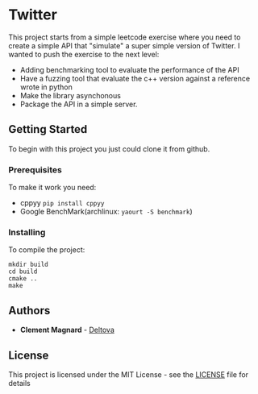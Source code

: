 # Twitter 
This project starts from a simple leetcode exercise where you need to create a simple API that "simulate" 
a super simple version of Twitter.
I wanted to push the exercise to the next level:
- Adding benchmarking tool to evaluate the performance of the API
- Have a fuzzing tool that evaluate the c++ version against a reference wrote in python
- Make the library asynchonous
- Package the API in a simple server.


## Getting Started

To begin with this project you just could clone it from github.

### Prerequisites

To make it work you need:
- cppyy `pip install cppyy`
- Google BenchMark(archlinux: `yaourt -S benchmark`)

### Installing

To compile the project:

```
mkdir build
cd build
cmake ..
make
```


## Authors

* **Clement Magnard** - [Deltova](https://github.com/deltova)

## License

This project is licensed under the MIT License - see the [LICENSE](LICENSE) file for details
